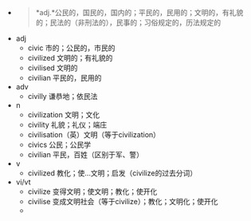 - >*adj.*公民的，国民的，国内的；平民的，民用的；文明的，有礼貌的；民法的（非刑法的），民事的；习俗规定的，历法规定的
- adj
	- civic 市的；公民的，市民的
	- civilized 文明的；有礼貌的
	- civilised 文明的
	- civilian 平民的，民用的
- adv
	- civilly 谦恭地；依民法
- n
	- civilization 文明；文化
	- civility 礼貌；礼仪；端庄
	- civilisation（英）文明（等于civilization）
	- civics 公民；公民学
	- civilian 平民，百姓（区别于军、警）
- v
	- civilized 教化；使…文明；启发（civilize的过去分词）
- vi/vt
	- civilize 变得文明；使文明；教化；使开化
	- civilise 变成文明社会（等于civilize）；教化；文明化；使开化
	-